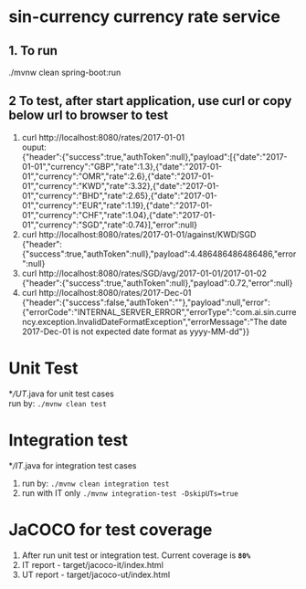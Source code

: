 # sin-currency currency rate service
## 1. To run
./mvnw clean spring-boot:run
## 2 To test, after start application, use curl or copy below url to browser to test
1. curl http://localhost:8080/rates/2017-01-01 <br/>
ouput: <br/>
{"header":{"success":true,"authToken":null},"payload":[{"date":"2017-01-01","currency":"GBP","rate":1.3},{"date":"2017-01-01","currency":"OMR","rate":2.6},{"date":"2017-01-01","currency":"KWD","rate":3.32},{"date":"2017-01-01","currency":"BHD","rate":2.65},{"date":"2017-01-01","currency":"EUR","rate":1.19},{"date":"2017-01-01","currency":"CHF","rate":1.04},{"date":"2017-01-01","currency":"SGD","rate":0.74}],"error":null}
2. curl http://localhost:8080/rates/2017-01-01/against/KWD/SGD <br/>
{"header":{"success":true,"authToken":null},"payload":4.486486486486486,"error":null}
3. curl http://localhost:8080/rates/SGD/avg/2017-01-01/2017-01-02 <br/>
{"header":{"success":true,"authToken":null},"payload":0.72,"error":null}
4. curl http://localhost:8080/rates/2017-Dec-01 <br/>
{"header":{"success":false,"authToken":""},"payload":null,"error":{"errorCode":"INTERNAL_SERVER_ERROR","errorType":"com.ai.sin.currency.exception.InvalidDateFormatException","errorMessage":"The date 2017-Dec-01 is not expected date format as yyyy-MM-dd"}}


# Unit Test

**/UT*.java for unit test cases <br/>
run by: `./mvnw clean test`

# Integration test
**/IT*.java for integration test cases
1. run by: `./mvnw clean integration test` 
2. run with IT only `./mvnw integration-test -DskipUTs=true` 

# JaCOCO for test coverage
1. After run unit test or integration test. Current coverage is **`80%`**
1. IT report - target/jacoco-it/index.html
2. UT report - target/jacoco-ut/index.html